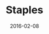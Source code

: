 ---
layout: site
title: "Staples"
date: 2016-02-08
categories: [fortune-500]
version: 1.2.13
major: 1
minor: 2
patch: 13
slug: staples
link: http://www.staples.com/
permalink: /sites/:slug
---